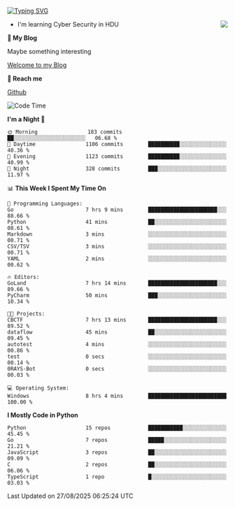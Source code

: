 [![Typing SVG](https://readme-typing-svg.herokuapp.com?font=Fira+Code&pause=1000&random=false&width=450&height=60&lines=Hello+%F0%9F%91%8B%F0%9F%8F%BB;I'm+JBNRZ)](https://git.io/typing-svg)

<a href="#">
  <img align="right" src="https://github-readme-stats.vercel.app/api?username=JBNRZ&show_icons=true&bg_color=15,f2f7fd,E0EAFC" />
</a>

- I'm learning Cyber Security in HDU

 **🌱 My Blog**

Maybe something interesting

[Welcome to my Blog](https://jbnrz.com.cn/)

 **💬 Reach me** 

[Github](https://github.com/JBNRZ)


<!--START_SECTION:waka-->
![Code Time](http://img.shields.io/badge/Code%20Time-1%2C380%20hrs%2012%20mins-blue)

**I'm a Night 🦉** 

```text
🌞 Morning                183 commits         ██░░░░░░░░░░░░░░░░░░░░░░░   06.68 % 
🌆 Daytime                1106 commits        ██████████░░░░░░░░░░░░░░░   40.36 % 
🌃 Evening                1123 commits        ██████████░░░░░░░░░░░░░░░   40.99 % 
🌙 Night                  328 commits         ███░░░░░░░░░░░░░░░░░░░░░░   11.97 % 
```


📊 **This Week I Spent My Time On** 

```text
💬 Programming Languages: 
Go                       7 hrs 9 mins        ██████████████████████░░░   88.66 % 
Python                   41 mins             ██░░░░░░░░░░░░░░░░░░░░░░░   08.61 % 
Markdown                 3 mins              ░░░░░░░░░░░░░░░░░░░░░░░░░   00.71 % 
CSV/TSV                  3 mins              ░░░░░░░░░░░░░░░░░░░░░░░░░   00.71 % 
YAML                     2 mins              ░░░░░░░░░░░░░░░░░░░░░░░░░   00.62 % 

🔥 Editors: 
GoLand                   7 hrs 14 mins       ██████████████████████░░░   89.66 % 
PyCharm                  50 mins             ███░░░░░░░░░░░░░░░░░░░░░░   10.34 % 

🐱‍💻 Projects: 
CBCTF                    7 hrs 13 mins       ██████████████████████░░░   89.52 % 
dataflow                 45 mins             ██░░░░░░░░░░░░░░░░░░░░░░░   09.45 % 
autotest                 4 mins              ░░░░░░░░░░░░░░░░░░░░░░░░░   00.86 % 
test                     0 secs              ░░░░░░░░░░░░░░░░░░░░░░░░░   00.14 % 
0RAYS-Bot                0 secs              ░░░░░░░░░░░░░░░░░░░░░░░░░   00.03 % 

💻 Operating System: 
Windows                  8 hrs 4 mins        █████████████████████████   100.00 % 
```

**I Mostly Code in Python** 

```text
Python                   15 repos            ███████████░░░░░░░░░░░░░░   45.45 % 
Go                       7 repos             █████░░░░░░░░░░░░░░░░░░░░   21.21 % 
JavaScript               3 repos             ██░░░░░░░░░░░░░░░░░░░░░░░   09.09 % 
C                        2 repos             ██░░░░░░░░░░░░░░░░░░░░░░░   06.06 % 
TypeScript               1 repo              █░░░░░░░░░░░░░░░░░░░░░░░░   03.03 % 
```




 Last Updated on 27/08/2025 06:25:24 UTC
<!--END_SECTION:waka-->
